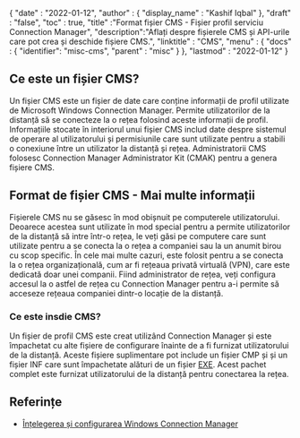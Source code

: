 {
  "date" : "2022-01-12",
  "author" : {
    "display_name" : "Kashif Iqbal"
},
  "draft" : "false",
  "toc" : true,
  "title" :"Format fișier CMS - Fișier profil serviciu Connection Manager",
  "description":"Aflați despre fișierele CMS și API-urile care pot crea și deschide fișiere CMS.",
  "linktitle" : "CMS",
  "menu" : {
    "docs" : {
      "identifier": "misc-cms",
      "parent" : "misc"
}
},
  "lastmod" : "2022-01-12"
}

## Ce este un fișier CMS?

Un fișier CMS este un fișier de date care conține informații de profil utilizate de Microsoft Windows Connection Manager. Permite utilizatorilor de la distanță să se conecteze la o rețea folosind aceste informații de profil. Informațiile stocate în interiorul unui fișier CMS includ date despre sistemul de operare al utilizatorului și permisiunile care sunt utilizate pentru a stabili o conexiune între un utilizator la distanță și rețea. Administratorii CMS folosesc Connection Manager Administrator Kit (CMAK) pentru a genera fișiere CMS.

## Format de fișier CMS - Mai multe informații

Fișierele CMS nu se găsesc în mod obișnuit pe computerele utilizatorului. Deoarece acestea sunt utilizate în mod special pentru a permite utilizatorilor de la distanță să intre într-o rețea, le veți găsi pe computere care sunt utilizate pentru a se conecta la o rețea a companiei sau la un anumit birou cu scop specific. În cele mai multe cazuri, este folosit pentru a se conecta la o rețea organizațională, cum ar fi rețeaua privată virtuală (VPN), care este dedicată doar unei companii. Fiind administrator de rețea, veți configura accesul la o astfel de rețea cu Connection Manager pentru a-i permite să acceseze rețeaua companiei dintr-o locație de la distanță.

### Ce este insdie CMS?

Un fișier de profil CMS este creat utilizând Connection Manager și este împachetat cu alte fișiere de configurare înainte de a fi furnizat utilizatorului de la distanță. Aceste fișiere suplimentare pot include un fișier CMP și și un fișier INF care sunt împachetate alături de un fișier [EXE](/ro/executable/exe/). Acest pachet complet este furnizat utilizatorului de la distanță pentru conectarea la rețea.

## Referințe

* [Înțelegerea și configurarea Windows Connection Manager](https://learn.microsoft.com/en-us/windows-hardware/drivers/mobilebroadband/understanding-and-configuring-windows-connection-manager)

